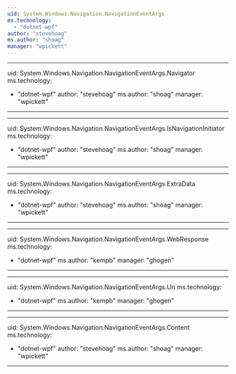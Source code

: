 ```yaml
---
uid: System.Windows.Navigation.NavigationEventArgs
ms.technology: 
  - "dotnet-wpf"
author: "stevehoag"
ms.author: "shoag"
manager: "wpickett"
---
```


---
uid: System.Windows.Navigation.NavigationEventArgs.Navigator
ms.technology: 
  - "dotnet-wpf"
author: "stevehoag"
ms.author: "shoag"
manager: "wpickett"
---

---
uid: System.Windows.Navigation.NavigationEventArgs.IsNavigationInitiator
ms.technology: 
  - "dotnet-wpf"
author: "stevehoag"
ms.author: "shoag"
manager: "wpickett"
---

---
uid: System.Windows.Navigation.NavigationEventArgs.ExtraData
ms.technology: 
  - "dotnet-wpf"
author: "stevehoag"
ms.author: "shoag"
manager: "wpickett"
---

---
uid: System.Windows.Navigation.NavigationEventArgs.WebResponse
ms.technology: 
  - "dotnet-wpf"
ms.author: "kempb"
manager: "ghogen"
---

---
uid: System.Windows.Navigation.NavigationEventArgs.Uri
ms.technology: 
  - "dotnet-wpf"
ms.author: "kempb"
manager: "ghogen"
---

---
uid: System.Windows.Navigation.NavigationEventArgs.Content
ms.technology: 
  - "dotnet-wpf"
author: "stevehoag"
ms.author: "shoag"
manager: "wpickett"
---

